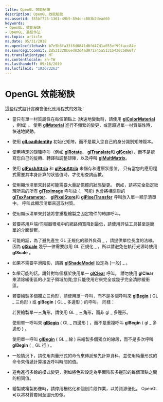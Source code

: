 ```yaml
---
title: OpenGL 效能秘訣
description: OpenGL 效能秘訣
ms.assetid: f85bf725-1361-49b9-894c-c803b2dead60
keywords:
- OpenGL，效能秘訣
- OpenGL、最佳作法
ms.topic: article
ms.date: 05/31/2018
ms.openlocfilehash: b7e5b6fa33f8d6841d0fd47d1a655ef99facc84e
ms.sourcegitcommit: 2d531328b6ed82d4ad971a45a5131b430c5866f7
ms.translationtype: MT
ms.contentlocale: zh-TW
ms.lasthandoff: 09/16/2019
ms.locfileid: "103673263"
---
```

# <a name="opengl-performance-tips"></a>OpenGL 效能秘訣

這些程式設計實務會優化應用程式的效能：

-   當只有單一材質屬性在每個頂點上 (快速地變動時，請使用 [**glColorMaterial**](glcolormaterial.md) ，例如) 。 使用 [**glMaterial**](glmaterial-functions.md) 進行不頻繁的變更，或當超過單一材質屬性時，快速地變動。
-   使用 [**glLoadIdentity**](glloadidentity.md) 初始化矩陣，而不是載入您自己的身分識別矩陣複本。
-   使用特定的矩陣呼叫（例如 [**glRotate**](glrotate.md)、 [**glTranslate**](gltranslate.md)和 [**glScale**](glscale.md)），而不是撰寫您自己的旋轉、轉譯和調整矩陣，以及呼叫 [**glMultMatrix**](glmultmatrix.md)。
-   使用 [**glPushAttrib**](glpushattrib.md) 和 [**glPopAttrib**](glpopattrib.md) 來儲存和還原狀態值。 只有當您的應用程式需要其本身計算的狀態值時，才使用查詢函數。
-   使用顯示清單來封裝可能需要大量記憶體的狀態變更。 例如，請將完全指定紋理所需的所有 [**glTexImage**](glteximage1d.md) 呼叫放 (，可能) 也會將相關聯的 [**glTexParameter**](gltexparameter-functions.md)、 [**glPixelStore**](glpixelstore-functions.md)和 [**glPixelTransfer**](glpixeltransfer.md) 呼叫放入單一顯示清單中。 呼叫此顯示清單來選取材質。
-   使用顯示清單來封裝將會重複繪製之固定物件的轉譯呼叫。
-   若要將用戶端/伺服器環境中的網路頻寬降到最低，請使用評估工具甚至是簡單的介面鑲嵌。
-   可能的話，為了避免產生 GL 正規化的額外負荷 \_ ，請提供單位長度的法線。 因為 [**glScale**](glscale.md) 幾乎一律需要啟用 GL 正規化 \_ ，所以請避免在執行光源時使用 **glScale** 。
-   如果不需要平滑陰影，請將 [**glShadeModel**](glshademodel.md) 設定為 [一般] \_ 。
-   如果可能的話，請針對每個框架使用單一 [**glClear**](glclear.md) 呼叫。 請勿使用 **glClear** 來清除緩衝區的小型子領域加寬;您只能使用它來完全或幾乎完全清除緩衝區。
-   若要繪製多個獨立三角形，請使用單一呼叫，而不是多個呼叫來 [**glBegin**](glbegin.md) ( GL \_ 三角形 ) 或 **glBegin** ( GL \_ 多邊形 ) 的呼叫。 同樣：

    若要繪製單一三角形，請使用 GL \_ 三角形，而非 gl \_ 多邊形。

    使用單一呼叫來 [**glBegin**](glbegin.md) ( GL \_ 四邊形 ) ，而不是重複呼叫 **glBegin** ( gl \_ 多邊形 ) 。

    使用單一呼叫 [**glBegin**](glbegin.md) ( GL \_ 線 ) 來繪製多個獨立的線段，而不是多次呼叫 **glBegin** ( \_ GL 行 ) 。

-   一般情況下，請使用向量形式的命令來傳遞預先計算資料，並使用純量形式的命令來傳遞計算接近呼叫時間的值。
-   避免進行多餘的模式變更，例如將色彩設定為平面陰影多邊形的每個頂點之間的相同值。
-   繪製或複製影像時，請停用柵格化和個別片段作業，以將資源優化。 OpenGL 可以將材質套用至圖元影像。

 

 




